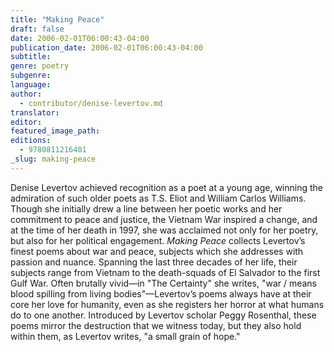 ```yaml
---
title: "Making Peace"
draft: false
date: 2006-02-01T06:00:43-04:00
publication_date: 2006-02-01T06:00:43-04:00
subtitle:
genre: poetry
subgenre:
language:
author:
  - contributor/denise-levertov.md
translator:
editor:
featured_image_path:
editions:
  - 9780811216401
_slug: making-peace
---
```


Denise Levertov achieved recognition as a poet at a young age, winning the admiration of such older poets as T.S. Eliot and William Carlos Williams. Though she initially drew a line between her poetic works and her commitment to peace and justice, the Vietnam War inspired a change, and at the time of her death in 1997, she was acclaimed not only for her poetry, but also for her political engagement. _Making Peace_ collects Levertov’s finest poems about war and peace, subjects which she addresses with passion and nuance. Spanning the last three decades of her life, their subjects range from Vietnam to the death-squads of El Salvador to the first Gulf War. Often brutally vivid—in "The Certainty" she writes, "war / means blood spilling from living bodies"—Levertov’s poems always have at their core her love for humanity, even as she registers her horror at what humans do to one another. Introduced by Levertov scholar Peggy Rosenthal, these poems mirror the destruction that we witness today, but they also hold within them, as Levertov writes, "a small grain of hope."

